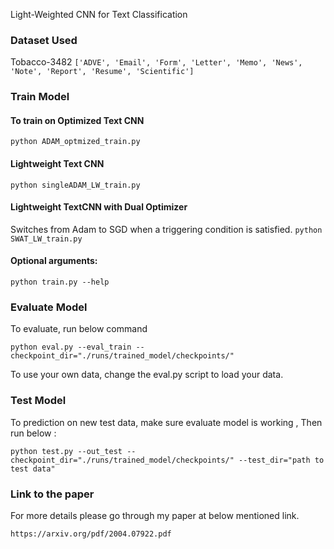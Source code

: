 Light-Weighted CNN for Text Classification

### Dataset Used
Tobacco-3482
```['ADVE', 'Email', 'Form', 'Letter', 'Memo', 'News', 'Note', 'Report', 'Resume', 'Scientific']```

### Train Model
#### To train on Optimized Text CNN
```python ADAM_optmized_train.py```

#### Lightweight Text CNN
```python singleADAM_LW_train.py```

#### Lightweight TextCNN with Dual Optimizer
Switches from Adam to SGD when a triggering condition is satisfied.
```python SWAT_LW_train.py```

#### Optional arguments:
 ```python train.py --help```


### Evaluate Model

To evaluate, run below command 

```python eval.py --eval_train --checkpoint_dir="./runs/trained_model/checkpoints/"```

To use your own data, change the eval.py script to load your data.

### Test Model 
To prediction on new test data, make sure evaluate model is working , Then run below :

```python test.py --out_test --checkpoint_dir="./runs/trained_model/checkpoints/" --test_dir="path to test data"```

### Link to the paper
For more details please go through my paper at below mentioned link.

```https://arxiv.org/pdf/2004.07922.pdf```
